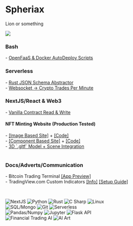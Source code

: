 <h1 align="left">Spheriax</h1>
<p align="left">Lion or something</p>

<p align="left">
  <img src="https://github-readme-stats.vercel.app/api/?username=kodiakcrypto&title_color=4F8CC9&text_color=9f9f9f&show_icons=true&bg_color=00000000&hide_border=true&icon_color=4F8CC9&hide_title=true&count_private=true" />
</p>

<p align="left">
  <h3>Bash</h3>
  - <a href="https://github.com/kodiakcrypto/OpenFaaS-Docker-AutoDeploy">OpenFaaS & Docker AutoDeploy Scripts</a>
  <br>
  <h3>Serverless</h3>
  - <a href="https://github.com/kodiakcrypto/JSON-Schema-Abstractor">Rust JSON Schema Abstractor</a>
  <br>
  - <a href="https://github.com/kodiakcrypto/Serverless-FTX-Trades-Per-Min/blob/main/ftx-faas/handler.py">Websocket -> Crypto Trades Per Minute</a>
  <br>
  <h3>NextJS/React & Web3</h3>
  - <a href="https://github.com/kodiakcrypto/Web3-Token-Dashboard-Vanilla-JS">Vanilla Contract Read & Write</a>
  <br>
  <h4>NFT Minting Website (Production Tested)</h4>
  - <a href="https://menjisworld.com/home">[Image Based Site]</a>
  + <a href="https://github.com/kodiakcrypto/ReactWeb3NFTSite">[Code]</a>
  <br>
  - <a href="https://react-web3-nfts-ite.vercel.app/home">[Component Based Site]</a>
  + <a href="https://github.com/kodiakcrypto/ReactWeb3NFTSite/tree/backup">[Code]</a>
  <br>
  - <a href="https://menjisworld.com/">3D `.gltf` Model + Scene Integration</a>
  <br><br> 
  
  <h3>Docs/Adverts/Communication</h3>
  - Bitcoin Trading Terminal <a href="https://docs.google.com/document/d/1RZ6zj7Q1PXl2YUEQri5brreHS3DW8OmUDpQjfeoYDlQ">[App Preview]</a><br>
  - TradingView.com Custom Indicators
  <a href="https://docs.google.com/presentation/d/1nKkTVaYiCD3Hd3t27IFrsrPI0MwpyEZwWC9BNIeq30w">[Info]</a>
  <a href="https://docs.google.com/presentation/d/1sQgeoYJZGkvs0VH0RiMTL0gQIUoUjEYzT1AQ9gIXdSk">[Setup Guide]</a>
</p>
<br/>


![NextJS](https://img.shields.io/badge/-NextJS-9cf?style=for-the-badge&logo=react&logoColor=white)
![Python](https://img.shields.io/badge/-Python-9cf?style=for-the-badge&logo=python&logoColor=white)
![Rust](https://img.shields.io/badge/-Rust-9cf?style=for-the-badge&logoColor=white&logo=rust)
![C Sharp](https://img.shields.io/badge/-C%23_GUI-9cf?style=for-the-badge&logo=windows&logoColor=white)
![Linux](https://img.shields.io/badge/-Linux-9cf?style=for-the-badge&logo=linux&logoColor=white)
<br>
![SQL/Mongo](https://img.shields.io/badge/-SQL/Mongo/JSON-9cf?style=for-the-badge&logo=postgresql&logoColor=white)
![Git](https://img.shields.io/badge/-Git-9cf?style=for-the-badge&logo=github&logoColor=white)
![Serverless](https://img.shields.io/badge/-Serverless_FaaS-9cf?style=for-the-badge&logo=openfaas&logoColor=white)
<br>
![Pandas/Numpy](https://img.shields.io/badge/-Pandas/Numpy-9cf?style=for-the-badge&logo=pandas&logoColor=white)
![Jupyter](https://img.shields.io/badge/-Jupyter/Repl/Colab-9cf?style=for-the-badge&logo=bandlab&logoColor=white)
![Flask API](https://img.shields.io/badge/-Flask-9cf?style=for-the-badge&logo=flask&logoColor=white)
<br>
![Financial Trading AI](https://img.shields.io/badge/-Financial_Trading_AI-9cf?style=for-the-badge&logo=bitcoin&logoColor=white)
![AI Art](https://img.shields.io/badge/-AI%20ART-9cf?style=for-the-badge&logo=openai&logoColor=white)

<!-- Alternative badges
![Discord Bots](https://img.shields.io/badge/-Discord_Bots-grey?style=flat-square&logo=discord&logoColor=white)
![TensorFlow](https://img.shields.io/badge/-TensorFlow_ML-grey?style=flat-square&logo=tensorflow&logoColor=white)
![Cloud Python](https://img.shields.io/badge/-Jupyter/Repl.it/Colab-grey?style=flat-square&logo=bandlab&logoColor=white)
![Discord Bots](https://img.shields.io/badge/-Discord_Bots-000000?style=flat&logo=discord)
-->
